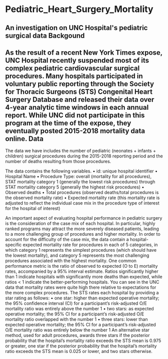# Pediatric_Heart_Surgery_Mortality
An investigation on UNC Hospital's pediatric surgical data
Backgound
------------------
As the result of a recent New York Times expose, UNC Hospital recently suspended most of its complex
pediatric cardiovascular surgical procedures. 
Many hospitals participated in voluntary public reporting
through the Society for Thoracic Surgeons (STS) Congenital Heart Surgery Database and released their data over 4-year analytic time windows in each annual report.
While UNC did not participate in this program at the time of the expose, they eventually posted
2015-2018 mortality data online. 
Data
------------------
The data we have includes the number of pediatric (neonates + infants + children) surgical procedures
during the 2015-2018 reporting period and the number of deaths resulting from those procedures. 

The data contains the following variables.
• id: unique hospital identifier
• Hospital Name
• Procedure Type: overall (mortality for all procedures), STAT mortality category 1 (generally the
lowest risk procedures) through STAT mortality category 5 (generally the highest risk procedures)
• Observed deaths
• Total procedures (observed deaths/total procedures is the observed mortality rate)
• Expected mortality rate (this mortality rate is adjusted to reflect the individual case mix in the
procedure type of interest for the hospital of interest)

An important aspect of evaluating hospital performance in pediatric surgery is the consideration of the case
mix of each hospital. In particular, highly ranked programs may attract the more severely diseased
patients, leading to a more challenging group of procedures and higher mortality. In order to account for
the difficulty of the case mix, the data contain a hospital-specific expected mortality rate for procedures
in each of 5 categories, in which category 1 represents the simplest procedures (which should have the
lowest mortality), and category 5 represents the most challenging procedures associated with the highest
mortality. 
One common performance metric is the ratio of observed to expected (O to E) mortality rates, accompanied
by a 95% interval estimate. Ratios significantly higher than 1 indicate hospitals with significantly more
deaths than expected, while ratios < 1 indicate the better-performing hospitals. You can see in the UNC
data that mortality rates were quite high there relative to expectations for the more complex procedures.
The STS rates each hospital by providing a star rating as follows:
• one star: higher than expected operative mortality; the 95% confidence interval (CI) for a participant’s risk-adjusted O/E mortality ratio was entirely above the number 1
• two stars: as expected operative mortality; the 95% CI for a participant’s risk-adjusted O/E
mortality ratio overlapped with the number 1
• three stars: lower than expected operative mortality; the 95% CI for a participant’s risk-adjusted
O/E mortality ratio was entirely below the number 1
An alternative star method, used for adult procedures, awards three stars if the posterior probability
that the hospital’s mortality ratio exceeds the STS mean is 0.975 or greater, one star if the posterior
probability that the hospital’s mortality ratio exceeds the STS mean is 0.025 or lower, and two stars
otherwise.

